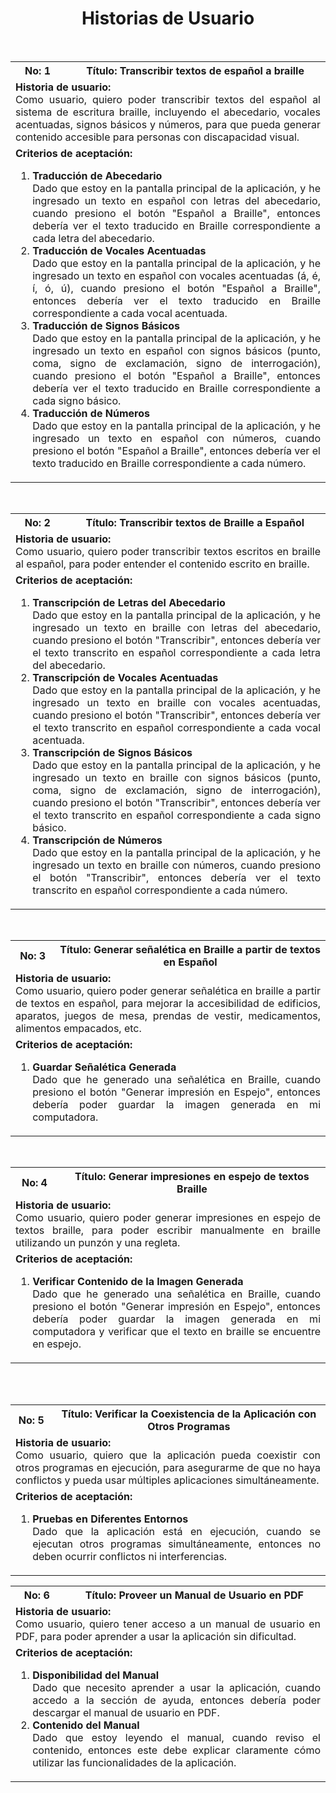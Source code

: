 <h1 align="center">Historias de Usuario</h1>

<br>      
<!--Historia 1-->

<table>

  <tr>
    <th>No: 1</th>
    <th>Título: Transcribir textos de español a braille</th>
  </tr>
  <tr>
    <td colspan="2" align="justify"><b>Historia de usuario:</b><br>
      Como usuario, quiero poder transcribir textos del español al sistema de escritura braille, incluyendo el abecedario, vocales acentuadas, signos básicos y números, para que pueda generar contenido accesible para personas con discapacidad visual.
    </td>
  </tr>
  <tr align="justify">
    <td colspan="2"><b>Criterios de aceptación:</b>
      <ol>
        <li><b>Traducción de Abecedario</b> <br>Dado que estoy en la pantalla principal de la aplicación, y he ingresado un texto en español con letras del abecedario, cuando presiono el botón "Español a Braille", entonces debería ver el texto traducido en Braille correspondiente a cada letra del abecedario.</li>
        <li><b>Traducción de Vocales Acentuadas</b> <br>Dado que estoy en la pantalla principal de la aplicación, y he ingresado un texto en español con vocales acentuadas (á, é, í, ó, ú), cuando presiono el botón "Español a Braille", entonces debería ver el texto traducido en Braille correspondiente a cada vocal acentuada.</li>
      <li><b>Traducción de Signos Básicos</b> <br>Dado que estoy en la pantalla principal de la aplicación, y he ingresado un texto en español con signos básicos (punto, coma, signo de exclamación, signo de interrogación), cuando presiono el botón "Español a Braille", entonces debería ver el texto traducido en Braille correspondiente a cada signo básico.</li>
      <li><b>Traducción de Números</b> <br>Dado que estoy en la pantalla principal de la aplicación, y he ingresado un texto en español con números, cuando presiono el botón "Español a Braille", entonces debería ver el texto traducido en Braille correspondiente a cada número.</li>
      </ol>
    </td>
  </tr>
</table>

<br>
<!--Historia 2-->

<table>
  <tr>
    <th>No: 2</th>
    <th>Título: Transcribir textos de Braille a Español</th>
  </tr>
  <tr>
    <td colspan="2" align="justify"><b>Historia de usuario:</b><br>
      Como usuario, quiero poder transcribir textos escritos en braille al español, para poder entender el contenido escrito en braille.
    </td>
  </tr>
  <tr align="justify">
    <td colspan="2"><b>Criterios de aceptación:</b>
      <ol>
        <li><b>Transcripción de Letras del Abecedario</b> <br>Dado que estoy en la pantalla principal de la aplicación, y he ingresado un texto en braille con letras del abecedario, cuando presiono el botón "Transcribir", entonces debería ver el texto transcrito en español correspondiente a cada letra del abecedario.</li>
        <li><b>Transcripción de Vocales Acentuadas</b> <br>Dado que estoy en la pantalla principal de la aplicación, y he ingresado un texto en braille con vocales acentuadas, cuando presiono el botón "Transcribir", entonces debería ver el texto transcrito en español correspondiente a cada vocal acentuada.</li>
        <li><b>Transcripción de Signos Básicos</b> <br>Dado que estoy en la pantalla principal de la aplicación, y he ingresado un texto en braille con signos básicos (punto, coma, signo de exclamación, signo de interrogación), cuando presiono el botón "Transcribir", entonces debería ver el texto transcrito en español correspondiente a cada signo básico.</li>
        <li><b>Transcripción de Números</b> <br>Dado que estoy en la pantalla principal de la aplicación, y he ingresado un texto en braille con números, cuando presiono el botón "Transcribir", entonces debería ver el texto transcrito en español correspondiente a cada número.</li>
      </ol>
    </td>
  </tr>
</table>

<br>
<!--Historia 3-->

<table>
  <tr>
    <th>No: 3</th>
    <th>Título: Generar señalética en Braille a partir de textos en Español</th>
  </tr>
  <tr>
    <td colspan="2" align="justify"><b>Historia de usuario:</b><br>
      Como usuario, quiero poder generar señalética en braille a partir de textos en español, para mejorar la accesibilidad de edificios, aparatos, juegos de mesa, prendas de vestir, medicamentos, alimentos empacados, etc.
    </td>
  </tr>
  <tr align="justify">
    <td colspan="2"><b>Criterios de aceptación:</b>
      <ol>
        <li><b>Guardar Señalética Generada</b> <br>Dado que he generado una señalética en Braille, cuando presiono el botón "Generar impresión en Espejo", entonces debería poder guardar la imagen generada en mi computadora.</li>
      </ol>
    </td>
  </tr>
</table>

<br>
<!--Historia 4-->

<table>
  <tr>
    <th>No: 4</th>
    <th>Título: Generar impresiones en espejo de textos Braille</th>
  </tr>
  <tr>
    <td colspan="2" align="justify"><b>Historia de usuario:</b><br>
      Como usuario, quiero poder generar impresiones en espejo de textos braille, para poder escribir manualmente en braille utilizando un punzón y una regleta.
    </td>
  </tr>
  <tr align="justify">
    <td colspan="2"><b>Criterios de aceptación:</b>
      <ol>
        <li><b>Verificar Contenido de la Imagen Generada</b> <br>Dado que he generado una señalética en Braille, cuando presiono el botón "Generar impresión en Espejo", entonces debería poder guardar la imagen generada en mi computadora y verificar que el texto en braille se encuentre en espejo.</li>
      </ol>
    </td>
  </tr>
</table>
<br>
<br>
<!--Historias de características no funcionales-->

<!--Compatibilidad: Coexistencia-->
<table>
  <tr>
    <th>No: 5</th>
    <th>Título: Verificar la Coexistencia de la Aplicación con Otros Programas</th>
  </tr>
  <tr>
    <td colspan="2" align="justify"><b>Historia de usuario:</b><br>
      Como usuario, quiero que la aplicación pueda coexistir con otros programas en ejecución, para asegurarme de que no haya conflictos y pueda usar múltiples aplicaciones simultáneamente.
    </td>
  </tr>
  <tr align="justify">
    <td colspan="2"><b>Criterios de aceptación:</b>
      <ol>
        <li><b>Pruebas en Diferentes Entornos</b> <br>Dado que la aplicación está en ejecución, cuando se ejecutan otros programas simultáneamente, entonces no deben ocurrir conflictos ni interferencias.</li>
      </ol>
    </td>
  </tr>
</table>

<!--Capacidad: Aprendizabilidad-->

<table>
  <tr>
    <th>No: 6</th>
    <th>Título: Proveer un Manual de Usuario en PDF</th>
  </tr>
  <tr>
    <td colspan="2" align="justify"><b>Historia de usuario:</b><br>
      Como usuario, quiero tener acceso a un manual de usuario en PDF, para poder aprender a usar la aplicación sin dificultad.
    </td>
  </tr>
  <tr align="justify">
    <td colspan="2"><b>Criterios de aceptación:</b>
      <ol>
        <li><b>Disponibilidad del Manual</b> <br>Dado que necesito aprender a usar la aplicación, cuando accedo a la sección de ayuda, entonces debería poder descargar el manual de usuario en PDF.</li>
        <li><b>Contenido del Manual</b> <br>Dado que estoy leyendo el manual, cuando reviso el contenido, entonces este debe explicar claramente cómo utilizar las funcionalidades de la aplicación.</li>
      </ol>
    </td>
  </tr>
</table>



